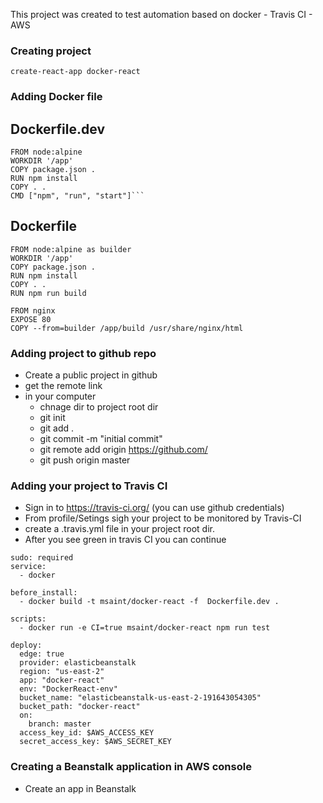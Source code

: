 This project was created to test automation based on docker - Travis CI - AWS 

### Creating project
```
create-react-app docker-react
```
### Adding Docker file
## Dockerfile.dev
```
FROM node:alpine
WORKDIR '/app'
COPY package.json .
RUN npm install
COPY . .
CMD ["npm", "run", "start"]```
```
## Dockerfile
```
FROM node:alpine as builder
WORKDIR '/app'
COPY package.json .
RUN npm install
COPY . .
RUN npm run build

FROM nginx
EXPOSE 80
COPY --from=builder /app/build /usr/share/nginx/html
```
### Adding project to github repo
 - Create a public project in github
 - get the remote link
 - in your computer
    - chnage dir to project root dir
    - git init
    - git add .
    - git commit -m "initial commit"
    - git remote add origin https://github.com/<your project remote address>
    - git push origin master
### Adding your project to Travis CI
 - Sign in to https://travis-ci.org/ (you can use github credentials)
 - From profile/Setings sigh your project to be monitored by Travis-CI
 - create a .travis.yml file in your project root dir.
 - After you see green in travis CI you can continue
```
sudo: required
service:
  - docker

before_install:
  - docker build -t msaint/docker-react -f  Dockerfile.dev .

scripts:
  - docker run -e CI=true msaint/docker-react npm run test

deploy:
  edge: true
  provider: elasticbeanstalk
  region: "us-east-2"
  app: "docker-react"
  env: "DockerReact-env"
  bucket_name: "elasticbeanstalk-us-east-2-191643054305"
  bucket_path: "docker-react"
  on:
    branch: master
  access_key_id: $AWS_ACCESS_KEY
  secret_access_key: $AWS_SECRET_KEY
```
### Creating a Beanstalk application in AWS console
   - Create an app in Beanstalk

